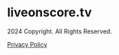 liveonscore.tv
==============

2024 Copyright. All Rights Reserved.  
  
[Privacy Policy](javascript:void(0);)